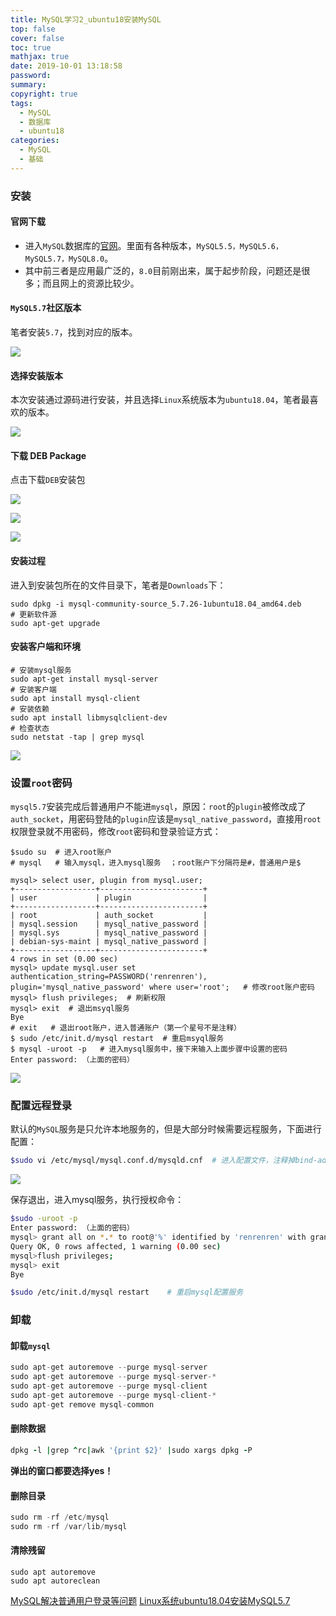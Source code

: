 ```yaml
---
title: MySQL学习2_ubuntu18安装MySQL
top: false
cover: false
toc: true
mathjax: true
date: 2019-10-01 13:18:58
password:
summary:
copyright: true
tags:
  - MySQL
  - 数据库
  - ubuntu18
categories:
  - MySQL
  - 基础
---
```


### 安装

#### 官网下载

- 进入`MySQL`数据库的[官网](https://links.jianshu.com/go?to=https%3A%2F%2Fdev.mysql.com%2Fdownloads%2Fmysql%2F5.7.html%23downloads)。里面有各种版本，`MySQL5.5，MySQL5.6，MySQL5.7，MySQL8.0`。
- 其中前三者是应用最广泛的，`8.0`目前刚出来，属于起步阶段，问题还是很多；而且网上的资源比较少。

#### `MySQL5.7`社区版本

笔者安装`5.7`，找到对应的版本。

<!-- MORE -->

![](https://s2.ax1x.com/2019/10/01/uNhVHJ.md.png)

#### 选择安装版本

本次安装通过源码进行安装，并且选择`Linux`系统版本为`ubuntu18.04`，笔者最喜欢的版本。

![](https://s2.ax1x.com/2019/10/01/uNhcUs.png)

#### 下载 DEB Package

点击下载`DEB`安装包

![](https://s2.ax1x.com/2019/10/01/uNhW80.png)

![](https://s2.ax1x.com/2019/10/01/uNhf2V.md.png)

![](https://s2.ax1x.com/2019/10/01/uNhhvT.png)



#### 安装过程

进入到安装包所在的文件目录下，笔者是`Downloads`下：

```shell
sudo dpkg -i mysql-community-source_5.7.26-1ubuntu18.04_amd64.deb 
# 更新软件源
sudo apt-get upgrade
```

#### 安装客户端和环境

```shell
# 安装mysql服务
sudo apt-get install mysql-server
# 安装客户端
sudo apt install mysql-client
# 安装依赖
sudo apt install libmysqlclient-dev
# 检查状态
sudo netstat -tap | grep mysql
```

![](https://s2.ax1x.com/2019/10/01/uNhzrD.png)

### 设置`root`密码

`mysql5.7`安装完成后普通用户不能进`mysql`，原因：`root`的`plugin`被修改成了`auth_socket`，用密码登陆的`plugin`应该是`mysql_native_password`，直接用`root`权限登录就不用密码，修改`root`密码和登录验证方式：

```shell
$sudo su  # 进入root账户
# mysql   # 输入mysql，进入mysql服务  ；root账户下分隔符是#，普通用户是$

mysql> select user, plugin from mysql.user;
+------------------+-----------------------+
| user             | plugin                |
+------------------+-----------------------+
| root             | auth_socket           |
| mysql.session    | mysql_native_password |
| mysql.sys        | mysql_native_password |
| debian-sys-maint | mysql_native_password |
+------------------+-----------------------+
4 rows in set (0.00 sec)
mysql> update mysql.user set authentication_string=PASSWORD('renrenren'), plugin='mysql_native_password' where user='root';   # 修改root账户密码
mysql> flush privileges;  # 刷新权限
mysql> exit  # 退出msyql服务
Bye
# exit   # 退出root账户，进入普通账户（第一个星号不是注释）
$ sudo /etc/init.d/mysql restart  # 重启msyql服务
$ mysql -uroot -p   # 进入mysql服务中，接下来输入上面步骤中设置的密码
Enter password: （上面的密码）
```

![](https://s2.ax1x.com/2019/10/01/uN4FPI.md.png)

### 配置远程登录

默认的`MySQL`服务是只允许本地服务的，但是大部分时候需要远程服务，下面进行配置：

```bash
$sudo vi /etc/mysql/mysql.conf.d/mysqld.cnf  # 进入配置文件，注释掉bind-address = 127.0.0.1
```

![](https://s2.ax1x.com/2019/10/01/uN4lin.png)

保存退出，进入mysql服务，执行授权命令：

```bash
$sudo -uroot -p
Enter password: （上面的密码）
mysql> grant all on *.* to root@'%' identified by 'renrenren' with grant option;
Query OK, 0 rows affected, 1 warning (0.00 sec)
mysql>flush privileges;
mysql> exit
Bye

$sudo /etc/init.d/mysql restart    # 重启mysql配置服务
```



### 卸载

#### 卸载`mysql`

```csharp
sudo apt-get autoremove --purge mysql-server
sudo apt-get autoremove --purge mysql-server-*
sudo apt-get autoremove --purge mysql-client
sudo apt-get autoremove --purge mysql-client-*
sudo apt-get remove mysql-common
```

#### 删除数据

```ruby
dpkg -l |grep ^rc|awk '{print $2}' |sudo xargs dpkg -P 
```

**弹出的窗口都要选择yes！**

#### 删除目录

```csharp
sudo rm -rf /etc/mysql
sudo rm -rf /var/lib/mysql
```

#### 清除残留

```undefined
sudo apt autoremove
sudo apt autoreclean
```



[MySQL解决普通用户登录等问题](https://links.jianshu.com/go?to=https%3A%2F%2Fblog.csdn.net%2Fgulang03%2Farticle%2Fdetails%2F82790821)
[Linux系统ubuntu18.04安装MySQL5.7](https://links.jianshu.com/go?to=https%3A%2F%2Fwww.cnblogs.com%2Fyellowgg%2Fp%2F9709670.html)